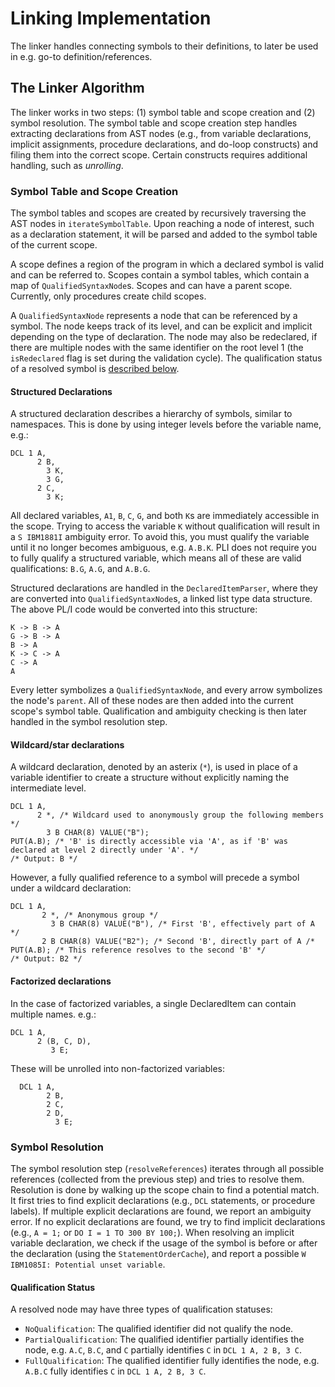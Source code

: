 # Linking Implementation

The linker handles connecting symbols to their definitions, to later be used in e.g. go-to definition/references.

## The Linker Algorithm

The linker works in two steps: (1) symbol table and scope creation and (2) symbol resolution. The symbol table and scope creation step handles extracting declarations from AST nodes (e.g., from variable declarations, implicit assignments, procedure declarations, and do-loop constructs) and filing them into the correct scope. Certain constructs requires additional handling, such as _unrolling_.

### Symbol Table and Scope Creation

The symbol tables and scopes are created by recursively traversing the AST nodes in `iterateSymbolTable`. Upon reaching a node of interest, such as a declaration statement, it will be parsed and added to the symbol table of the current scope.

A scope defines a region of the program in which a declared symbol is valid and can be referred to. Scopes contain a symbol tables, which contain a map of `QualifiedSyntaxNode`s. Scopes and can have a parent scope. Currently, only procedures create child scopes.

A `QualifiedSyntaxNode` represents a node that can be referenced by a symbol. The node keeps track of its level, and can be explicit and implicit depending on the type of declaration. The node may also be redeclared, if there are multiple nodes with the same identifier on the root level 1 (the `isRedeclared` flag is set during the validation cycle). The qualification status of a resolved symbol is [described below](#qualification-status).

#### Structured Declarations

A structured declaration describes a hierarchy of symbols, similar to namespaces. This is done by using integer levels before the variable name, e.g.:

```pli
DCL 1 A,
      2 B,
        3 K,
        3 G,
      2 C,
        3 K;
```

All declared variables, `A1`, `B`, `C`, `G`, and both `K`s are immediately accessible in the scope. Trying to access the variable `K` without qualification will result in a `S IBM1881I` ambiguity error. To avoid this, you must qualify the variable until it no longer becomes ambiguous, e.g. `A.B.K`. PLI does not require you to fully qualify a structured variable, which means all of these are valid qualifications: `B.G`, `A.G`, and `A.B.G`.

Structured declarations are handled in the `DeclaredItemParser`, where they are converted into `QualifiedSyntaxNode`s, a linked list type data structure. The above PL/I code would be converted into this structure:

```
K -> B -> A
G -> B -> A
B -> A
K -> C -> A
C -> A
A
```

Every letter symbolizes a `QualifiedSyntaxNode`, and every arrow symbolizes the node's `parent`. All of these nodes are then added into the current scope's symbol table. Qualification and ambiguity checking is then later handled in the symbol resolution step. 

#### Wildcard/star declarations

A wildcard declaration, denoted by an asterix (`*`), is used in place of a variable identifier to create a structure without explicitly naming the intermediate level.

```pli
DCL 1 A,
      2 *, /* Wildcard used to anonymously group the following members */
        3 B CHAR(8) VALUE("B");
PUT(A.B); /* 'B' is directly accessible via 'A', as if 'B' was declared at level 2 directly under 'A'. */
/* Output: B */
```

However, a fully qualified reference to a symbol will precede a symbol under a wildcard declaration:

```pli
DCL 1 A,
       2 *, /* Anonymous group */
         3 B CHAR(8) VALUE("B"), /* First 'B', effectively part of A */
       2 B CHAR(8) VALUE("B2"); /* Second 'B', directly part of A /*
PUT(A.B); /* This reference resolves to the second 'B' */
/* Output: B2 */
```

#### Factorized declarations

In the case of factorized variables, a single DeclaredItem can contain multiple names. e.g.:

```pli
DCL 1 A,
      2 (B, C, D),
         3 E;
```

These will be unrolled into non-factorized variables:

```
  DCL 1 A,
        2 B,
        2 C,
        2 D,
          3 E;
```

### Symbol Resolution

The symbol resolution step (`resolveReferences`) iterates through all possible references (collected from the previous step) and tries to resolve them. Resolution is done by walking up the scope chain to find a potential match. It first tries to find explicit declarations (e.g., `DCL` statements, or procedure labels). If multiple explicit declarations are found, we report an ambiguity error. If no explicit declarations are found, we try to find implicit declarations (e.g., `A = 1;` or `DO I = 1 TO 300 BY 100;`). When resolving an implicit variable declaration, we check if the usage of the symbol is before or after the declaration (using the `StatementOrderCache`), and report a possible `W IBM1085I: Potential unset variable`.

#### Qualification Status

A resolved node may have three types of qualification statuses:

* `NoQualification`: The qualified identifier did not qualify the node.
* `PartialQualification`: The qualified identifier partially identifies the node, e.g. `A.C`, `B.C`, and `C` partially identifies `C` in `DCL 1 A, 2 B, 3 C`.
* `FullQualification`: The qualified identifier fully identifies the node, e.g. `A.B.C` fully identifies `C` in `DCL 1 A, 2 B, 3 C`.
